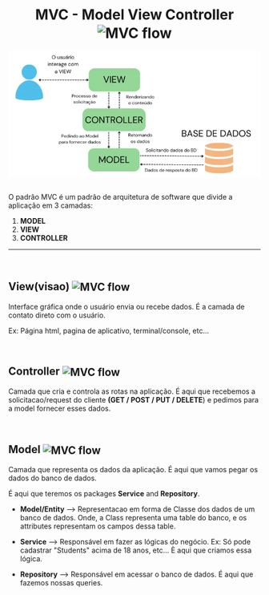  <h1 align="center">
    MVC - Model View Controller
    <img alt="MVC flow" src="https://cdn2.iconfinder.com/data/icons/programming-76/512/MVC-model-view-controller-512.png" width="90px" align="center">
 </h1>

<!-- MVC flow -->
<div style="display:flex; flex-direction:row; justify-content:center" >
    <img alt="MVC flow" src="../imgs/fluxo_MVC.png" width="600px">
</div>

<br>

O padrão MVC é um padrão de arquitetura de software que divide a aplicação em 3 camadas:

1. **MODEL**
2. **VIEW**
2. **CONTROLLER**


<hr>
<br>

## **View(visao)** <img alt="MVC flow" src="https://cdn2.iconfinder.com/data/icons/seo-and-internet-round/128/13-256.png" width="50px" align="center">
Interface gráfica onde o usuário envia ou recebe dados. É a camada de contato direto com o usuário.

Ex: Página html, pagina de aplicativo, terminal/console, etc...

<br>

## **Controller** <img alt="MVC flow" src="https://camo.githubusercontent.com/94c921b211fd0a5a5f8dcc67491ee1591d1ef0311952664a219507de2bbf24f3/68747470733a2f2f63646e2d69636f6e732d706e672e666c617469636f6e2e636f6d2f3531322f323939382f323939383736322e706e67" width="50px" align="center">
Camada que cria e controla as rotas na aplicação. É aqui que recebemos a solicitacao/request do cliente **(GET / POST / PUT / DELETE**) e pedimos para a model fornecer esses dados.

<br>

## **Model** <img alt="MVC flow" src="https://camo.githubusercontent.com/d5196e02d28091d7e7f3ea680504e6e91b194247d3b08321776a5487c4cdfddc/68747470733a2f2f696d672e69636f6e73382e636f6d2f65787465726e616c2d6974696d323130312d626c75652d6974696d323130312f3235362f65787465726e616c2d626c75657072696e742d656e67696e656572696e672d6974696d323130312d626c75652d6974696d323130312d342e706e67" width="50px" align="center">
Camada que representa os dados da aplicação. É aqui que vamos pegar os dados do banco de dados.

É aqui que teremos os packages **Service** and **Repository**.

- **Model/Entity** --> Representacao em forma de Classe dos dados de um banco de dados. Onde, a Class representa uma table do banco, e os attributes representam os campos dessa table.

- **Service** --> Responsável em fazer as lógicas do negócio. Ex: Só pode cadastrar "Students" acima de 18 anos, etc... È aqui que criamos essa lógica.

- **Repository** --> Responsável em acessar o banco de dados. É aqui que fazemos nossas queries.
